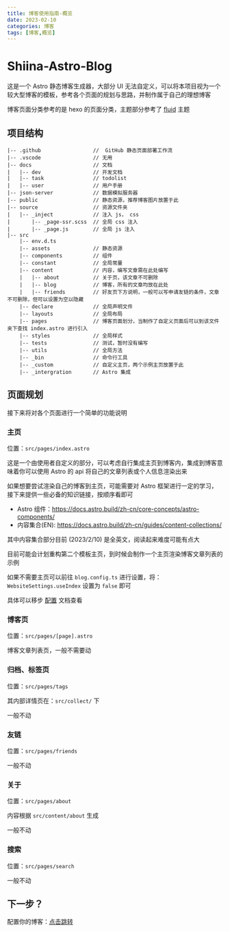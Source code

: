 ```yaml
---
title: 博客使用指南-概览
date: 2023-02-10
categories: 博客
tags: [博客,概览]
---
```


# Shiina-Astro-Blog

这是一个 Astro 静态博客生成器，大部分 UI 无法自定义，可以将本项目视为一个较大型博客的模板，参考各个页面的规划与思路，并制作属于自己的理想博客

博客页面分类参考的是 hexo 的页面分类，主题部分参考了 [fluid](https://github.com/fluid-dev/hexo-theme-fluid) 主题


## 项目结构

    |-- .github                 //  GitHub 静态页面部署工作流
    |-- .vscode                 // 无用
    |-- docs                    // 文档
    |   |-- dev                 // 开发文档
    |   |-- task                // todolist
    |   |-- user                // 用户手册
    |-- json-server             // 数据模拟服务器
    |-- public                  // 静态资源，推荐博客图片放置于此
    |-- source                  // 资源文件夹
    |   |-- _inject             // 注入 js， css
    |       |-- _page-ssr.scss  // 全局 css 注入
    |       |-- _page.js        // 全局 js 注入
    |-- src
        |-- env.d.ts
        |-- assets              // 静态资源
        |-- components          // 组件
        |-- constant            // 全局常量
        |-- content             // 内容，编写文章需在此处编写
        |   |-- about           // 关于页，该文章不可删除
        |   |-- blog            // 博客，所有的文章均放在此处
        |   |-- friends         // 好友页下方说明，一般可以写申请友链的条件，文章不可删除，但可以设置为空以隐藏
        |-- declare             // 全局声明文件
        |-- layouts             // 全局布局
        |-- pages               // 博客页面划分，当制作了自定义页面后可以到该文件夹下查找 index.astro 进行引入
        |-- styles              // 全局样式
        |-- tests               // 测试，暂时没有编写
        |-- utils               // 全局方法
        |-- _bin                // 命令行工具
        |-- _custom             // 自定义主页，两个示例主页放置于此
        |-- _intergration       // Astro 集成


## 页面规划

接下来将对各个页面进行一个简单的功能说明

### 主页

位置：`src/pages/index.astro`

这是一个由使用者自定义的部分，可以考虑自行集成主页到博客内，集成到博客意味着你可以使用 Astro 的 api 将自己的文章列表或个人信息渲染出来

如果想要尝试渲染自己的博客到主页，可能需要对 Astro 框架进行一定的学习，接下来提供一些必备的知识链接，按顺序看即可

- Astro 组件：https://docs.astro.build/zh-cn/core-concepts/astro-components/
- 内容集合(EN): https://docs.astro.build/zh-cn/guides/content-collections/

其中内容集合部分目前 (2023/2/10) 是全英文，阅读起来难度可能有点大

目前可能会计划重构第二个模板主页，到时候会制作一个主页渲染博客文章列表的示例

如果不需要主页可以前往 `blog.config.ts` 进行设置，将：`WebsiteSettings.useIndex` 设置为 `false` 即可

具体可以移步 [配置](./%E9%85%8D%E7%BD%AE.md) 文档查看

### 博客页

位置：`src/pages/[page].astro`

博客文章列表页，一般不需要动

### 归档、标签页

位置：`src/pages/tags`

其内部详情页在：`src/collect/` 下

一般不动

### 友链

位置：`src/pages/friends`

一般不动

### 关于

位置：`src/pages/about`

内容根据 `src/content/about` 生成

一般不动

### 搜索

位置：`src/pages/search`

一般不动

## 下一步？

配置你的博客：[点击跳转](./%E9%85%8D%E7%BD%AE.md)